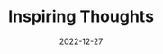 ---
slug: thought-for-the-day
title: "Inspiring Thoughts"
date: 2022-12-27
excerpt: 'A teacher has to create a lifelong autonomous learner.'
tags: [Inspiration, Motivation, Quotes, Thoughts]
---
